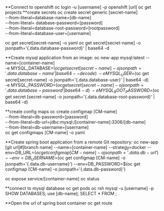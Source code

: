 **Connect to openshift 
oc login -u [username] -p openshift [url]
oc get projects
**create secrets 
oc create secret generic [secret-name] \
--from-literal=database-name=[db-name] \
--from-literal= database-password=[password] \
--from-literal=database-root-password=[rootpassword]  \
--from-literal=database-user=[username]

oc get secret[secret-name] -o yaml 
oc get secret[secret-name] -o jsonpath='{.data.database-password}' | base64 -d

**Create mysql application from an image:
oc new-app mysql:latest --name=[container-name] \
    -e MYSQL_DATABASE=$(oc get secret [secret-name] -o jsonpath='{.data.database-name}' | base64 --decode) \
    -e MYSQL_USER=$(oc get secret[secret-name] -o jsonpath='{.data.database-user}' | base64 -d) \
    -e MYSQL_PASSWORD=$(oc get secret[secret-name] -o jsonpath='{.data.database-password}' | base64 -d) \
    -e MYSQL_ROOT_PASSWORD=$(oc get secret [secret-name] -o jsonpath='{.data.database-root-password}' | base64 -d)

**create config maps 
oc create configmap [CM-name] \
--from-literal=db-password=[password] \
--from-literal=db-url=jdbc:mysql:/[container-name]:3306/[db-name] \
--from-literal=db-username=[username]    
oc get configmaps [CM-name] -o yaml 



**Create spring boot application from a remote Git repository:
oc new-app [git url]#[branch name]  --name=[container-name] --strategy=docker --env=DB_URL=$(oc get configmap  [CM-name] -o jsonpath='{.data.db-url}')  --env=DB_USERNAME=$(oc get configmap  [CM-name] -o jsonpath='{.data.db-username}')  --env=DB_PASSWORD=$(oc get configmap  [CM-name] -o jsonpath='{.data.db-password}')

oc expose service/[container-name]
oc status

**connect to mysql database 
oc get pods 
oc rsh <podname>
mysql -u [username] -p
SHOW DATABASES;
use [db-name];
SELECT * FROM <table>;

**Open the url of spring boot container 
oc get route



